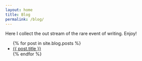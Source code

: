 ```yaml
---
layout: home
title: Blog
permalink: /blog/
---
```


Here I collect the out stream of the rare event of writing. Enjoy! 

<ul>
  {% for post in site.blog.posts %}
    <li>
      <a href="{{ post.url }}">{{ post.title }}</a>
    </li>
  {% endfor %}
</ul>